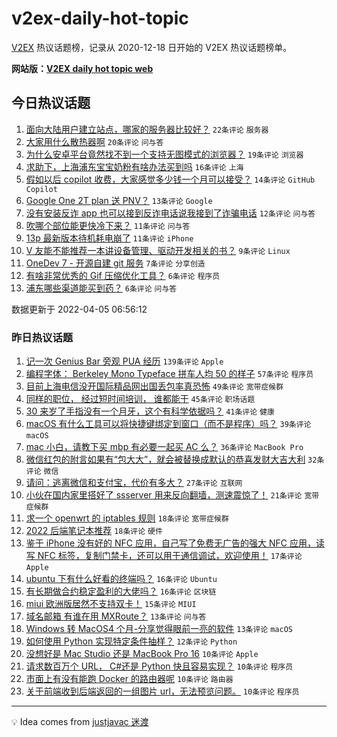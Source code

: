 # v2ex-daily-hot-topic

[V2EX](https://www.v2ex.com/) 热议话题榜，记录从 2020-12-18 日开始的 V2EX 热议话题榜单。

**网站版：[V2EX daily hot topic web](https://boojack.github.io/v2ex-daily-hot-topic-web/)**

## 今日热议话题

<!-- TODAY BEGIN -->

1. [面向大陆用户建立站点，哪家的服务器比较好？](https://www.v2ex.com/t/844983) `22条评论` `服务器`
1. [大家用什么散热器啊](https://www.v2ex.com/t/844976) `20条评论` `问与答`
1. [为什么安卓平台竟然找不到一个支持无图模式的浏览器？](https://www.v2ex.com/t/844974) `19条评论` `浏览器`
1. [求助下，上海浦东宝宝奶粉有啥办法买到吗](https://www.v2ex.com/t/844997) `16条评论` `上海`
1. [假如以后 copilot 收费，大家感觉多少钱一个月可以接受？](https://www.v2ex.com/t/844980) `14条评论` `GitHub Copilot`
1. [Google One 2T plan 送 PNV？](https://www.v2ex.com/t/845017) `13条评论` `Google`
1. [没有安装反诈 app 也可以接到反诈电话说我接到了诈骗电话](https://www.v2ex.com/t/844977) `12条评论` `问与答`
1. [吹哪个部位能更快冷下来？](https://www.v2ex.com/t/844989) `11条评论` `问与答`
1. [13p 最新版本待机耗电崩了](https://www.v2ex.com/t/844972) `11条评论` `iPhone`
1. [V 友能不能推荐一本讲设备管理、驱动开发相关的书？](https://www.v2ex.com/t/844978) `9条评论` `Linux`
1. [OneDev 7 - 开源自建 git 服务](https://www.v2ex.com/t/844995) `7条评论` `分享创造`
1. [有啥非常优秀的 Gif 压缩优化工具？](https://www.v2ex.com/t/845009) `6条评论` `程序员`
1. [浦东哪些渠道能买到药？](https://www.v2ex.com/t/844984) `6条评论` `问与答`

数据更新于 2022-04-05 06:56:12

<!-- TODAY END -->

### 昨日热议话题

<!-- YESTERDAY BEGIN -->

1. [记一次 Genius Bar 旁观 PUA 经历](https://www.v2ex.com/t/844837) `139条评论` `Apple`
1. [编程字体： Berkeley Mono Typeface 拼车人均 50 的样子](https://www.v2ex.com/t/844846) `57条评论` `程序员`
1. [目前上海电信没开国际精品网出国丢包率真恐怖](https://www.v2ex.com/t/844883) `49条评论` `宽带症候群`
1. [同样的职位， 经过短时间培训， 谁都能干](https://www.v2ex.com/t/844852) `45条评论` `职场话题`
1. [30 来岁了手指没有一个月牙，这个有科学依据吗？](https://www.v2ex.com/t/844856) `41条评论` `健康`
1. [macOS 有什么工具可以将快捷键绑定到窗口（而不是程序）吗？](https://www.v2ex.com/t/844853) `39条评论` `macOS`
1. [mac 小白，请教下买 mbp 有必要一起买 AC 么？](https://www.v2ex.com/t/844884) `36条评论` `MacBook Pro`
1. [微信红包的附言如果有“包大大”，就会被替换成默认的恭喜发财大吉大利](https://www.v2ex.com/t/844869) `32条评论` `微信`
1. [请问：逃离微信和支付宝，代价有多大？](https://www.v2ex.com/t/844963) `27条评论` `互联网`
1. [小伙在国内家里搭好了 ssserver 用来反向翻墙，测速震惊了！](https://www.v2ex.com/t/844910) `21条评论` `宽带症候群`
1. [求一个 openwrt 的 iptables 规则](https://www.v2ex.com/t/844927) `18条评论` `宽带症候群`
1. [2022 后端笔记本推荐](https://www.v2ex.com/t/844916) `18条评论` `硬件`
1. [鉴于 iPhone 没有好的 NFC 应用，自己写了免费无广告的强大 NFC 应用，读写 NFC 标签，复制门禁卡，还可以用于通信调试，欢迎使用！](https://www.v2ex.com/t/844843) `17条评论` `Apple`
1. [ubuntu 下有什么好看的终端吗？](https://www.v2ex.com/t/844876) `16条评论` `Ubuntu`
1. [有长期做合约稳定盈利的大佬吗？](https://www.v2ex.com/t/844860) `16条评论` `区块链`
1. [miui 欧洲版居然不支持双卡！](https://www.v2ex.com/t/844942) `15条评论` `MIUI`
1. [域名邮箱 有谁在用 MXRoute？](https://www.v2ex.com/t/844924) `13条评论` `问与答`
1. [Windows 转 MacOS4 个月-分享觉得眼前一亮的软件](https://www.v2ex.com/t/844921) `13条评论` `macOS`
1. [如何使用 Python 实现特定条件抽样？](https://www.v2ex.com/t/844867) `12条评论` `Python`
1. [没想好是 Mac Studio 还是 MacBook Pro 16](https://www.v2ex.com/t/844967) `10条评论` `Apple`
1. [请求数百万个 URL， C#还是 Python 快且容易实现？](https://www.v2ex.com/t/844961) `10条评论` `程序员`
1. [市面上有没有能跑 Docker 的路由器呢](https://www.v2ex.com/t/844959) `10条评论` `路由器`
1. [关于前端收到后端返回的一组图片 url，无法预览问题。](https://www.v2ex.com/t/844947) `10条评论` `程序员`

<!-- YESTERDAY END -->

---

💡 Idea comes from [justjavac 迷渡](https://github.com/justjavac/)
